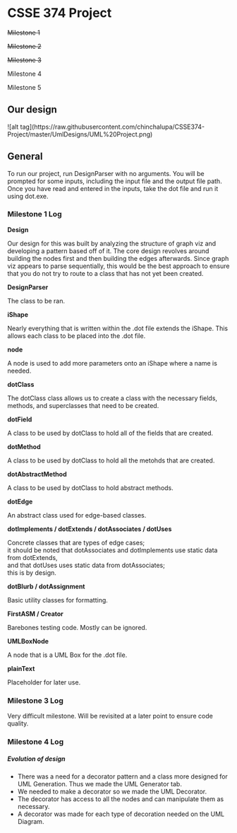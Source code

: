 <h1>CSSE 374 Project</h1>
<p><strike>Milestone 1</strike></p>
<p><strike>Milestone 2</strike></p>
<p><strike>Milestone 3</strike></p>
<p>Milestone 4</p>
<p>Milestone 5</p>

<h2>Our design</h2>
![alt tag](https://raw.githubusercontent.com/chinchalupa/CSSE374-Project/master/UmlDesigns/UML%20Project.png)

<h2>General</h2>

To run our project, run DesignParser with no arguments. You will be prompted for some inputs, including the input file and the output file path. Once you have read and entered in the inputs, take the dot file and run it using dot.exe.


<h3>Milestone 1 Log</h3>

<strong>Design</strong>
<p>Our design for this was built by analyzing the structure of graph viz and developing a pattern based off of it. The core design revolves around building the nodes first and then building the edges afterwards.
Since graph viz appears to parse sequentially, this would be the best approach to ensure that you do not try to route to a class that has not yet been created.</p>

<strong>DesignParser</strong>
<p>The class to be ran.</p>

<strong>iShape</strong>
<p>Nearly everything that is written within the .dot file extends the iShape. This allows each class to be placed into the .dot file.</p>

<strong>node</strong>
<p>A node is used to add more parameters onto an iShape where a name is needed.</p>

<strong>dotClass</strong>
<p>The dotClass class allows us to create a class with the necessary fields, methods, and superclasses that need to be created.</p>

<strong>dotField</strong>
<p>A class to be used by dotClass to hold all of the fields that are created.</p>

<strong>dotMethod</strong>
<p>A class to be used by dotClass to hold all the metohds that are created.</p>

<strong>dotAbstractMethod</strong>
<p>A class to be used by dotClass to hold abstract methods.</p>

<strong>dotEdge</strong>
<p>An abstract class used for edge-based classes.</p>

<strong>dotImplements / dotExtends / dotAssociates / dotUses</strong>
<p>Concrete classes that are types of edge cases; <br> it should be noted that dotAssociates and dotImplements use static data from dotExtends, <br> and that dotUses uses static data from dotAssociates; <br> this is by design.</p>

<strong>dotBlurb / dotAssignment</strong>
<p>Basic utility classes for formatting.</p>

<strong>FirstASM / Creator</strong>
<p>Barebones testing code. Mostly can be ignored.</p>

<strong>UMLBoxNode</strong>
<p>A node that is a UML Box for the .dot file.</p>

<strong>plainText</strong>
<p>Placeholder for later use.</p>

<h3> Milestone 3 Log</h3>

<p>Very difficult milestone. Will be revisited at a later point to ensure code quality.</p>

<h3> Milestone 4 Log</h3>
<h5>Evolution of design</h5>
<ul>
<li>There was a need for a decorator pattern and a class more designed for UML Generation. Thus we made the UML Generator tab.</li>
<li>We needed to make a decorator so we made the UML Decorator.</li>
<li>The decorator has access to all the nodes and can manipulate them as necessary.</li>
<li>A decorator was made for each type of decoration needed on the UML Diagram.</li>
</ul>

